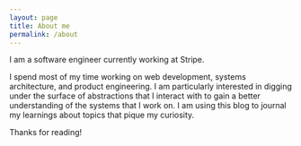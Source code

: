 ```yaml
---
layout: page
title: About me
permalink: /about
---
```


I am a software engineer currently working at Stripe.

I spend most of my time working on web development, systems architecture, and product engineering. I am particularly interested in digging under the surface of abstractions that I interact with to gain a better understanding of the systems that I work on. I am using this blog to journal my learnings about topics that pique my curiosity.

Thanks for reading!
